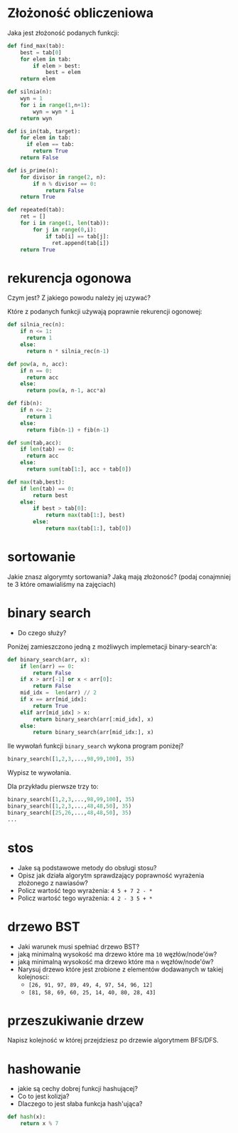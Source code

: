 <!-- Transformed to PDF using dillinger.io-->
# Złożoność obliczeniowa
Jaka jest złożoność podanych funkcji:
```python
def find_max(tab):
    best = tab[0]
    for elem in tab:
        if elem > best:
            best = elem
    return elem
```

```python
def silnia(n):
    wyn = 1
    for i in range(1,n+1):
        wyn = wyn * i
    return wyn
```


```python
def is_in(tab, target):
    for elem in tab:
      if elem == tab:
        return True
    return False
```


```python
def is_prime(n):
    for divisor in range(2, n):
        if n % divisor == 0:
            return False
    return True
```

```python
def repeated(tab):
    ret = []
    for i in range(1, len(tab)):
        for j in range(0,i):
            if tab[i] == tab[j]:
              ret.append(tab[i])
    return True
```

# rekurencja ogonowa
Czym jest? Z jakiego powodu należy jej uzywać?

Które z podanych funkcji używają poprawnie rekurencji ogonowej:
```python
def silnia_rec(n):
    if n <= 1:
      return 1
    else:
      return n * silnia_rec(n-1)
```
```python
def pow(a, n, acc):
    if n == 0:
      return acc
    else:
      return pow(a, n-1, acc*a)
```
```python
def fib(n):
    if n <= 2:
      return 1
    else:
      return fib(n-1) + fib(n-1)
```
```python
def sum(tab,acc):
    if len(tab) == 0:
      return acc
    else:
      return sum(tab[1:], acc + tab[0])
```
```python
def max(tab,best):
    if len(tab) == 0:
        return best
    else:
        if best > tab[0]:
            return max(tab[1:], best)
        else:
            return max(tab[1:], tab[0])
```


# sortowanie
Jakie znasz algorymty sortowania? Jaką mają złożoność?
(podaj conajmniej te 3 które omawialiśmy na zajęciach)

# binary search
  - Do czego służy?

Poniżej zamieszczono jedną z możliwych implemetacji binary-search'a:
```python
def binary_search(arr, x):
    if len(arr) == 0:
        return False
    if x > arr[-1] or x < arr[0]:
        return False
    mid_idx =  len(arr) // 2
    if x == arr[mid_idx]:
        return True
    elif arr[mid_idx] > x:
        return binary_search(arr[:mid_idx], x)
    else:
        return binary_search(arr[mid_idx:], x)
```
Ile wywołań funkcji `binary_search` wykona program poniżej?
```python
binary_search([1,2,3,...,98,99,100], 35)
```

Wypisz te wywołania.

Dla przykładu pierwsze trzy to:
```python
binary_search([1,2,3,...,98,99,100], 35)
binary_search([1,2,3,...,48,48,50], 35)
binary_search([25,26,...,48,48,50], 35)
...
```


# stos
  - Jake są podstawowe metody do obsługi stosu?
  - Opisz jak działa algorytm sprawdzający poprawność wyrażenia złożonego z nawiasów?
  - Policz wartość tego wyrażenia: `4 5 + 7 2 - *`
  - Policz wartość tego wyrażenia: `4 2 - 3 5 + *`




# drzewo BST
  - Jaki warunek musi spełniać drzewo BST?
  - jaką minimalną wysokość ma drzewo które ma `10` węzłów/node'ów?
  - jaką minimalną wysokość ma drzewo które ma `n` węzłów/node'ów?
  - Narysuj drzewo które jest zrobione z elementów dodawanych w takiej kolejnosci:
    - `[26, 91, 97, 89, 49, 4, 97, 54, 96, 12]`
    - `[81, 58, 69, 60, 25, 14, 40, 80, 28, 43]`
<!--
      ┌──(97)
      │   └──(96)
  ┌──(91)
  │   └──(89)
  │       └──(54)
─(50)
  │   ┌──(49)
  └──(26)
      │   ┌──(12)
      └──(4)

  ┌──(81)
  │   │       ┌──(80)
  │   │   ┌──(69)
  │   │   │   └──(60)
  │   └──(58)
─(50)
  │       ┌──(43)
  │   ┌──(40)
  │   │   └──(28)
  └──(25)
      └──(14)
-->
# przeszukiwanie drzew
Napisz kolejność w której przejdziesz po drzewie algorytmem BFS/DFS.

# hashowanie
  - jakie są cechy dobrej funkcji hashującej?
  - Co to jest kolizja?
  - Dlaczego to jest słaba funkcja hash'ująca?
```python
def hash(x):
    return x % 7
```
